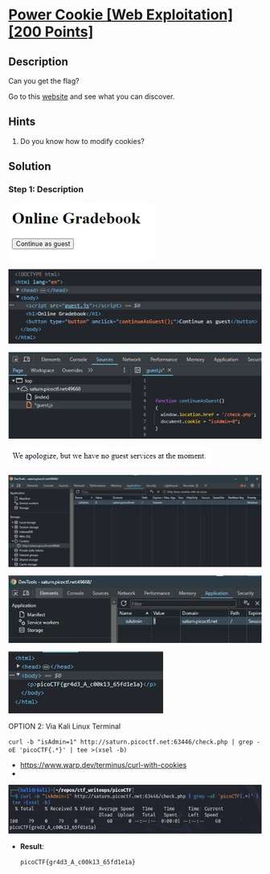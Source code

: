 # [Power Cookie [Web Exploitation] [200 Points]](https://play.picoctf.org/practice/challenge/288?category=1&originalEvent=70&page=1) #

## Description ##
Can you get the flag?

Go to this [website](http://saturn.picoctf.net:49668/) and see what you can discover.

## Hints ##
1. Do you know how to modify cookies?

## Solution ##

### Step 1: Description ###
![](images/webpage.png)

![](images/webpage_inspectPage.png)

![](images/webpage_inspectGuest.js.png)

![](images/webpage_response.png)

![](images/webpage_inspectCookies.png)

![](images/webpage_modifyCookie.png)

![](images/webpage_flag.png)

OPTION 2: Via Kali Linux Terminal

    curl -b "isAdmin=1" http://saturn.picoctf.net:63446/check.php | grep -oE 'picoCTF{.*}' | tee >(xsel -b)
* https://www.warp.dev/terminus/curl-with-cookies
* 
![](images/webpage_retrieveFlag.png)


* **Result**:

      picoCTF{gr4d3_A_c00k13_65fd1e1a}
